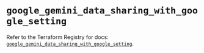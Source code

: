 # `google_gemini_data_sharing_with_google_setting`

Refer to the Terraform Registry for docs: [`google_gemini_data_sharing_with_google_setting`](https://registry.terraform.io/providers/hashicorp/google-beta/6.33.0/docs/resources/google_gemini_data_sharing_with_google_setting).
